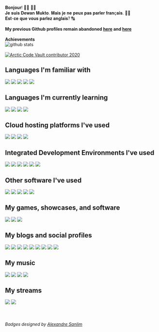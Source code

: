 𝐁𝐨𝐧𝐣𝐨𝐮𝐫! 👨‍💻 🙋‍♂️
<br>
𝐉𝐞 𝐬𝐮𝐢𝐬 𝐃𝐞𝐰𝐚𝐧 𝐌𝐮𝐤𝐭𝐨. 𝐌𝐚𝐢𝐬 𝐣𝐞 𝐧𝐞 𝐩𝐞𝐮𝐱 𝐩𝐚𝐬 𝐩𝐚𝐫𝐥𝐞𝐫 𝐟𝐫𝐚𝐧ç𝐚𝐢𝐬. 🤦‍♂️
<br>
𝐄𝐬𝐭-𝐜𝐞 𝐪𝐮𝐞 𝐯𝐨𝐮𝐬 𝐩𝐚𝐫𝐥𝐞𝐳 𝐚𝐧𝐠𝐥𝐚𝐢𝐬? 🔠
<br />
<br />
**My previous Github profiles remain abandoned [here](https://github.com/dewanmukto) and [here](https://github.com/asentu)**
<br />
<br />
**Achievements**
<br />
![github stats](https://github-readme-stats.vercel.app/api?username=dmimukto&show_icons=true&theme=purple-dark)
<br />
<br>
<a href="https://github.com/dewanmukto">![Arctic Code Vault contributor 2020](https://github.githubassets.com/images/modules/profile/badge--acv-64.png)</a>
<br />
## Languages I'm familiar with
<a href="#"><img src="https://img.shields.io/badge/Python-3776AB?style=for-the-badge&logo=python&logoColor=white" /></a>
<a href="#"><img src="https://img.shields.io/badge/HTML5-E34F26?style=for-the-badge&logo=html5&logoColor=white" /></a>
<a href="#"><img src="https://img.shields.io/badge/CSS3-1572B6?style=for-the-badge&logo=css3&logoColor=white" /></a>
<a href="#"><img src="https://img.shields.io/badge/JavaScript-F7DF1E?style=for-the-badge&logo=javascript&logoColor=black" /></a>
<a href="#"><img src="https://img.shields.io/badge/R-276DC3?style=for-the-badge&logo=r&logoColor=white" /></a>
<br />
## Languages I'm currently learning
<a href="#"><img src="https://img.shields.io/badge/Go-00ADD8?style=for-the-badge&logo=go&logoColor=white" /></a>
<a href="#"><img src="https://img.shields.io/badge/Rust-000000?style=for-the-badge&logo=rust&logoColor=white" /></a>
<a href="#"><img src="https://img.shields.io/badge/Java-ED8B00?style=for-the-badge&logo=java&logoColor=white" /></a>
<a href="#"><img src="https://img.shields.io/badge/C%23-239120?style=for-the-badge&logo=c-sharp&logoColor=white" /></a>
<br />
## Cloud hosting platforms I've used
<a href="#"><img src="https://img.shields.io/badge/Netlify-00C7B7?style=for-the-badge&logo=netlify&logoColor=white" /></a>
<a href="#"><img src="https://img.shields.io/badge/replit-667881?style=for-the-badge&logo=replit&logoColor=white" /></a>
<a href="#"><img src="https://img.shields.io/badge/Glitch-2800ff?style=for-the-badge&logo=glitch&logoColor=white" /></a>
<a href="#"><img src="https://img.shields.io/badge/Google_Cloud-4285F4?style=for-the-badge&logo=google-cloud&logoColor=white" /></a>
<br />
## Integrated Development Environments I've used
<a href="#"><img src="https://img.shields.io/badge/Atom-66595C?style=for-the-badge&logo=Atom&logoColor=white" /></a>
<a href="#"><img src="https://img.shields.io/badge/Visual_Studio-5C2D91?style=for-the-badge&logo=visual%20studio&logoColor=white" /></a>
<a href="#"><img src="https://img.shields.io/badge/Visual_Studio_Code-0078D4?style=for-the-badge&logo=visual%20studio%20code&logoColor=white" /></a>
<a href="#"><img src="https://img.shields.io/badge/Eclipse-2C2255?style=for-the-badge&logo=eclipse&logoColor=whitee" /></a>
<a href="#"><img src="https://img.shields.io/badge/pycharm-143?style=for-the-badge&logo=pycharm&logoColor=black&color=black&labelColor=green" /></a>
<a href="#"><img src="https://img.shields.io/badge/IntelliJIDEA-000000.svg?style=for-the-badge&logo=intellij-idea&logoColor=white" /></a>
<br />
## Other software I've used
<a href="#"><img src="https://img.shields.io/badge/Unity-100000?style=for-the-badge&logo=unity&logoColor=white" /></a>
<a href="#"><img src="https://img.shields.io/badge/gimp-5C5543?style=for-the-badge&logo=gimp&logoColor=white" /></a>
<a href="#"><img src="https://img.shields.io/badge/Adobe%20Photoshop-31A8FF?style=for-the-badge&logo=Adobe%20Photoshop&logoColor=black" /></a>
<a href="#"><img src="https://img.shields.io/badge/Canva-%2300C4CC.svg?&style=for-the-badge&logo=Canva&logoColor=white" /></a>
<a href="#"><img src="https://img.shields.io/badge/Inkscape-000000?style=for-the-badge&logo=Inkscape&logoColor=white" /></a>
<br />
## My games, showcases, and software
<a href="https://arubiscube.itch.io/"><img src="https://img.shields.io/badge/Itch.io-FA5C5C?style=for-the-badge&logo=itchdotio&logoColor=white" /></a>
<a href="https://codepen.io/bip2021"><img src="https://img.shields.io/badge/Codepen-000000?style=for-the-badge&logo=codepen&logoColor=white" /></a>
<a href="#"><img src="https://img.shields.io/badge/GitHub-100000?style=for-the-badge&logo=github&logoColor=white" /></a>
<br />
## My blogs and social profiles
<a href="https://muktology.medium.com"><img src="https://img.shields.io/badge/Medium-12100E?style=for-the-badge&logo=medium&logoColor=white" /></a>
<a href="https://www.mukto.live/"><img src="https://img.shields.io/badge/Blogger-FF5722?style=for-the-badge&logo=blogger&logoColor=white" /></a>
<a href="https://www.quora.com/profile/Dewan-Mukto"><img src="https://img.shields.io/badge/Quora-%23B92B27.svg?&style=for-the-badge&logo=Quora&logoColor=white" /></a>
<a href="https://muktology.data.blog/"><img src="https://img.shields.io/badge/Wordpress-21759B?style=for-the-badge&logo=wordpress&logoColor=white" /></a>
<a href="https://patreon.com/thepoetking"><img src="https://img.shields.io/badge/Patreon-F96854?style=for-the-badge&logo=patreon&logoColor=white" /></a>
<a href="https://www.linkedin.com/in/dewanmukto/"><img src="https://img.shields.io/badge/LinkedIn-0077B5?style=for-the-badge&logo=linkedin&logoColor=white" /></a>
<a href="https://instagram.com/dewanmukto"><img src="https://img.shields.io/badge/Instagram-E4405F?style=for-the-badge&logo=instagram&logoColor=white" /></a>
<a href="https://twitter.com/DewanMukto"><img src="https://img.shields.io/badge/Twitter-1DA1F2?style=for-the-badge&logo=twitter&logoColor=white" /></a>
<a href="https://www.youtube.com/channel/UCLF4UJFhHy7nFlJw8fBM1zA"><img src="https://img.shields.io/badge/YouTube-FF0000?style=for-the-badge&logo=youtube&logoColor=white" /></a>
<br />
## My music
<a href="https://open.spotify.com/artist/7iaA7BQ1nDq1mkqFzpz7JQ"><img src="https://img.shields.io/badge/Spotify-1ED760?&style=for-the-badge&logo=spotify&logoColor=white" /></a>
<a href="https://www.deezer.com/us/artist/89976122/"><img src="https://img.shields.io/badge/Deezer-FEAA2D?style=for-the-badge&logo=deezer&logoColor=white" /></a>
<a href="https://music.youtube.com/channel/UCNwXL4n1lCO-FIAR0dhT5tQ"><img src="https://img.shields.io/badge/YouTube_Music-FF0000?style=for-the-badge&logo=youtube-music&logoColor=white" /></a>
<a href="https://soundcloud.com/muktodboss-studio"><img src="https://img.shields.io/badge/SoundCloud-FF3300?style=for-the-badge&logo=soundcloud&logoColor=white" /></a>
<br />
## My streams
<a href="https://twitch.tv/dukemantwo"><img src="https://img.shields.io/badge/Twitch-9146FF?style=for-the-badge&logo=twitch&logoColor=white" /></a>
<a href="https://www.youtube.com/channel/UC0LulbntKbmZkVXFJ_dS1cA"><img src="https://img.shields.io/badge/YouTube-FF0000?style=for-the-badge&logo=youtube&logoColor=white" /></a>
<br /><br /><br />
###### Badges designed by [Alexandre Sanlim](https://github.com/alexandresanlim/Badges4-README.md-Profile)

<!-- WOW, YOU'RE ACTUALLY READING THE SOURCE! NO PROBLEM, WE ALL LEARN FROM EXAMPLES ANYWAY. 😄 -->
